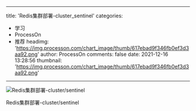 
---
title: 'Redis集群部署-cluster_sentinel'
categories: 
 - 学习
 - ProcessOn
 - 推荐
headimg: 'https://img.processon.com/chart_image/thumb/617ebad9f346fb0ef3d3aa92.png'
author: ProcessOn
comments: false
date: 2021-12-16 13:28:56
thumbnail: 'https://img.processon.com/chart_image/thumb/617ebad9f346fb0ef3d3aa92.png'
---

<div>   
<img class="thumb" alt="Redis集群部署-cluster/sentinel" src="https://img.processon.com/chart_image/thumb/617ebad9f346fb0ef3d3aa92.png" referrerpolicy="no-referrer">
<p>Redis集群部署-cluster/sentinel</p>  
</div>
            